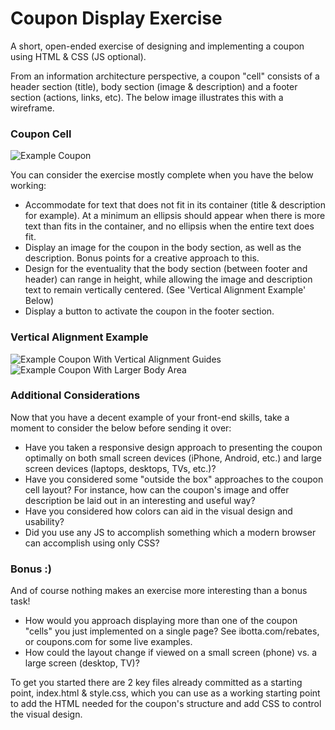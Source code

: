 # Coupon Display Exercise
A short, open-ended exercise of designing and implementing a coupon using HTML &amp; CSS (JS optional).

From an information architecture perspective, a coupon "cell" consists of a header section (title), body section (image &amp; description) and a footer section (actions, links, etc). The below image illustrates this with a wireframe.

### Coupon Cell

![Example Coupon](/coupon_example.png)

You can consider the exercise mostly complete when you have the below working:
* Accommodate for text that does not fit in its container (title &amp; description for example). At a minimum an ellipsis should appear when there is more text than fits in the container, and no ellipsis when the entire text does fit.
* Display an image for the coupon in the body section, as well as the description. Bonus points for a creative approach to this.
* Design for the eventuality that the body section (between footer and header) can range in height, while allowing the image and description text to remain vertically centered. (See 'Vertical Alignment Example' Below)
* Display a button to activate the coupon in the footer section.

### Vertical Alignment Example

![Example Coupon With Vertical Alignment Guides](/coupon_example_w_guides.jpg)
![Example Coupon With Larger Body Area](/coupon_example_stretched_w_guides.jpg)

### Additional Considerations

Now that you have a decent example of your front-end skills, take a moment to consider the below before sending it over:
* Have you taken a responsive design approach to presenting the coupon optimally on both small screen devices (iPhone, Android, etc.) and large screen devices (laptops, desktops, TVs, etc.)?
* Have you considered some "outside the box" approaches to the coupon cell layout? For instance, how can the coupon's image and offer description be laid out in an interesting and useful way?
* Have you considered how colors can aid in the visual design and usability?
* Did you use any JS to accomplish something which a modern browser can accomplish using only CSS?

### Bonus :)

And of course nothing makes an exercise more interesting than a bonus task!
* How would you approach displaying more than one of the coupon "cells" you just implemented on a single page? See ibotta.com/rebates, or coupons.com for some live examples.
* How could the layout change if viewed on a small screen (phone) vs. a large screen (desktop, TV)?


To get you started there are 2 key files already committed as a starting point, index.html &amp; style.css, which you can use as a working starting point to add the HTML needed for the coupon's structure and add CSS to control the visual design.
